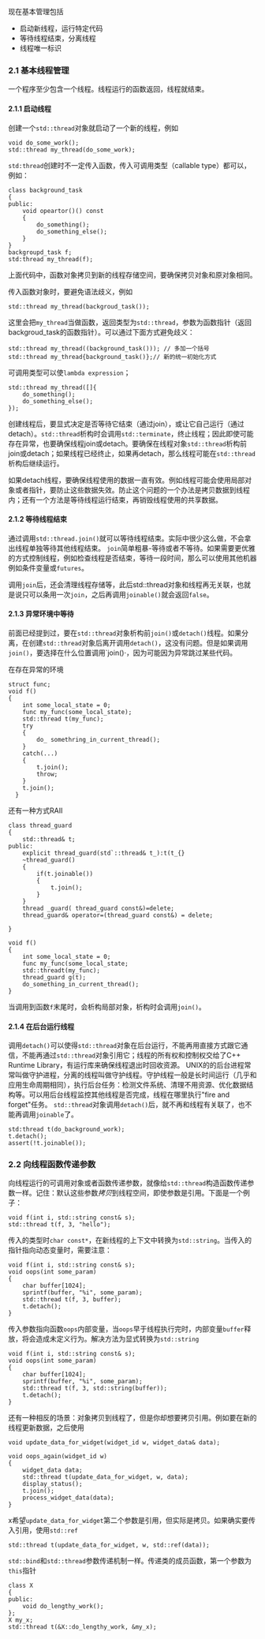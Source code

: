 现在基本管理包括
* 启动新线程，运行特定代码
* 等待线程结束，分离线程
* 线程唯一标识

### 2.1 基本线程管理
一个程序至少包含一个线程。线程运行的函数返回，线程就结束。

#### 2.1.1 启动线程
创建一个`std::thread`对象就启动了一个新的线程，例如
```
void do_some_work();
std::thread my_thread(do_some_work);
```

`std:thread`创建时不一定传入函数，传入可调用类型（callable type）都可以，例如：
```
class background_task
{
public:
	void opeartor()() const
    {
    	do_something();
        do_something_else();
    }
}
backgroupd_task f;
std:thread my_thread(f);
```
上面代码中，函数对象拷贝到新的线程存储空间，要确保拷贝对象和原对象相同。

传入函数对象时，要避免语法歧义，例如
```
std::thread my_thread(backgroud_task());
```
这里会把`my_thread`当做函数，返回类型为`std::thread`，参数为函数指针（返回backgroud_task的函数指针）。可以通过下面方式避免歧义：
```
std::thread my_thread((background_task())); // 多加一个括号
std::thread my_thread{background_task()};// 新的统一初始化方式
```

可调用类型可以使`lambda expression`；
```
std::thread my_thread([]{
	do_something();
    do_something_else();
});
```

创建线程后，要显式决定是否等待它结束（通过join），或让它自己运行（通过detach）。`std::thread`析构时会调用`std::terminate`，终止线程；因此即使可能存在异常，也要确保线程join或detach。要确保在线程对象`std::thread`析构前join或detach；如果线程已经终止，如果再detach，那么线程可能在`std::thread`析构后继续运行。

如果detach线程，要确保线程使用的数据一直有效。例如线程可能会使用局部对象或者指针，要防止这些数据失效。防止这个问题的一个办法是拷贝数据到线程内；还有一个方法是等待线程运行结束，再销毁线程使用的共享数据。

#### 2.1.2 等待线程结束
通过调用`std::thread.join()`就可以等待线程结束。实际中很少这么做，不会拿出线程单独等待其他线程结束。
`join`简单粗暴-等待或者不等待。如果需要更优雅的方式控制线程，例如检查线程是否结束，等待一段时间，那么可以使用其他机器例如条件变量或`futures`。

调用`join`后，还会清理线程存储等，此后std::thread对象和线程再无关联，也就是说只可以条用一次`join`，之后再调用`joinable()`就会返回`false`。

#### 2.1.3 异常环境中等待
前面已经提到过，要在`std::thread`对象析构前`join()`或`detach()`线程。如果分离，在创建`std::thread`对象后离开调用`detach()`，这没有问题。但是如果调用`join()`，要选择在什么位置调用`join()·，因为可能因为异常跳过某些代码。

在存在异常的环境
```
struct func;
void f()
{
	int some_local_state = 0;
    func my_func(some_local_state);
    std::thread t(my_func);
    try
    {
    	do_	somethring_in_current_thread();
	}
    catch(...)
    {
    	t.join();
        throw;
    }
    t.join();
  }
```
还有一种方式RAII
```
class thread_guard
{
	std::thread& t;
public:
	explicit thread_guard(std`::thread& t_):t(t_{}
    ~thread_guard()
    {
    	if(t.joinable())
        {
        	t.join();
        }
    }
    thread _guard( thread_guard const&)=delete;
    thread_guard& operator=(thread_guard const&) = delete;
    
}

void f()
{
	int some_local_state = 0;
    func my_func(some_local_state;
    std::threadt(my_func);
    thread_guard g(t);
    do_something_in_current_thread();
}
```

当调用到函数`f`末尾时，会析构局部对象，析构时会调用`join()`。

#### 2.1.4 在后台运行线程
调用`detach()`可以使得`std::thread`对象在后台运行，不能再用直接方式跟它通信，不能再通过`std::thread`对象引用它；线程的所有权和控制权交给了C++ Runtime Library，有运行库来确保线程退出时回收资源。
UNIX的的后台进程常常叫做守护进程，分离的线程叫做守护线程。守护线程一般是长时间运行（几乎和应用生命周期相同），执行后台任务：检测文件系统、清理不用资源、优化数据结构等。可以用后台线程监控其他线程是否完成，线程在哪里执行"fire and forget"任务。
`std::thread`对象调用`detach()`后，就不再和线程有关联了，也不能再调用`joinable`了。
```
std:thread t(do_background_work);
t.detach();
assert(!t.joinable());
```

### 2.2 向线程函数传递参数
向线程运行的可调用对象或者函数传递参数，就像给`std::thread`构造函数传递参数一样。记住：默认这些参数*拷贝*到线程空间，即使参数是引用。下面是一个例子：
```
void f(int i, std::string const& s);
std::thread t(f, 3, "hello");
```
传入的类型时`char const*`，在新线程的上下文中转换为`std::string`。当传入的指针指向动态变量时，需要注意：
```
void f(int i, std::string const& s);
void oops(int some_param)
{
	char buffer[1024];
    sprintf(buffer, "%i", some_param);
    std::thread t(f, 3, buffer);
    t.detach();
}
```
传入参数指向函数`oops`内部变量，当`oops`早于线程执行完时，内部变量`buffer`释放，将会造成未定义行为。解决方法为显式转换为`std::string`
```
void f(int i, std::string const& s);
void oops(int some_param)
{
	char buffer[1024];
    sprintf(buffer, "%i", some_param);
    std::thread t(f, 3, std::string(buffer));
    t.detach();
}
```

还有一种相反的场景：对象拷贝到线程了，但是你却想要拷贝引用。例如要在新的线程更新数据，之后使用
```
void update_data_for_widget(widget_id w, widget_data& data);

void oops_again(widget_id w)
{
	widget_data data;
    std::thread t(update_data_for_widget, w, data);
    display_status();
    t.join();
    process_widget_data(data);
}
```
x希望`update_data_for_widget`第二个参数是引用，但实际是拷贝。如果确实要传入引用，使用`std::ref`
```
std::thread t(update_data_for_widget, w, std::ref(data));
```

`std::bind`和`std::thread`参数传递机制一样。传递类的成员函数，第一个参数为`this`指针
```
class X
{
public:
	void do_lengthy_work();
};
X my_x;
std::thread t(&X::do_lengthy_work, &my_x);
```

